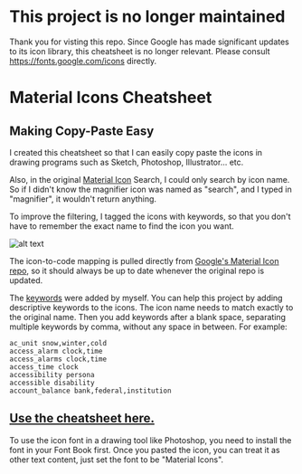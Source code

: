 # This project is no longer maintained
Thank you for visting this repo. Since Google has made significant updates to its icon library, this cheatsheet is no longer relevant. Please consult https://fonts.google.com/icons directly.


# Material Icons Cheatsheet
## Making Copy-Paste Easy

I created this cheatsheet so that I can easily copy paste the icons in drawing programs such as Sketch, Photoshop, Illustrator... etc.

Also, in the original [Material Icon](https://design.google.com/icons/) Search, I could only search by icon name. So if I didn't know the magnifier icon was named as "search", and I typed in "magnifier", it wouldn't return anything.  

To improve the filtering, I tagged the icons with keywords, so that you don't have to remember the exact name to find the icon you want.

![alt text](screenshot.png)

The icon-to-code mapping is pulled directly from [Google's Material Icon repo](https://github.com/google/material-design-icons/blob/master/iconfont/codepoints), so it should always be up to date whenever the original repo is updated.

The [keywords](https://github.com/Shanfan/material-icons-cheatsheet/blob/master/keywords) were added by myself. You can help this project by adding descriptive keywords to the icons. The icon name needs to match exactly to the original name. Then you add keywords after a blank space, separating multiple keywords by comma, without any space in between. For example:
```
ac_unit snow,winter,cold
access_alarm clock,time
access_alarms clock,time
access_time clock
accessibility persona
accessible disability
account_balance bank,federal,institution
```

## [Use the cheatsheet here.](https://shanfan.github.io/material-icons-cheatsheet/)

To use the icon font in a drawing tool like Photoshop, you need to install the font in your Font Book first. Once you pasted the icon, you can treat it as other text content, just set the font to be "Material Icons".

